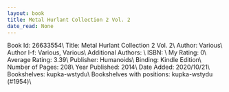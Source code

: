 ```yaml
---
layout: book
title: Metal Hurlant Collection 2 Vol. 2
date_read: None
---
```


Book Id: 26633554\ 
Title: Metal Hurlant Collection 2 Vol. 2\ 
Author: Various\ 
Author l-f: Various, Various\ 
Additional Authors: \ 
ISBN: \ 
My Rating: 0\ 
Average Rating: 3.39\ 
Publisher: Humanoids\ 
Binding: Kindle Edition\ 
Number of Pages: 208\ 
Year Published: 2014\ 
Date Added: 2020/10/21\ 
Bookshelves: kupka-wstydu\ 
Bookshelves with positions: kupka-wstydu (#1954)\ 

